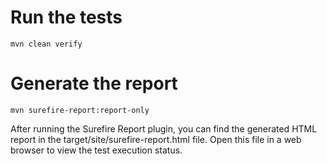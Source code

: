 # Run the tests

```shell
mvn clean verify
```

# Generate the report

```shell
mvn surefire-report:report-only
```

After running the Surefire Report plugin, you can find the generated HTML report in the target/site/surefire-report.html file. Open this file in a web browser to view the test execution status.
